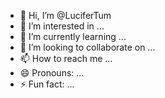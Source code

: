 - 👋 Hi, I’m @LuciferTum
- 👀 I’m interested in ...
- 🌱 I’m currently learning ...
- 💞️ I’m looking to collaborate on ...
- 📫 How to reach me ...
- 😄 Pronouns: ...
- ⚡ Fun fact: ...

<!---
LuciferTum/LuciferTum is a ✨ special ✨ repository because its `README.md` (this file) appears on your GitHub profile.
You can click the Preview link to take a look at your changes.
--->
